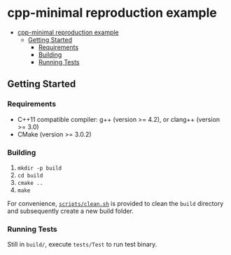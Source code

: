 # cpp-minimal reproduction example

- [cpp-minimal reproduction example](#cpp-minimal-reproduction-example)
  - [Getting Started](#getting-started)
    - [Requirements](#requirements)
    - [Building](#building)
    - [Running Tests](#running-tests)

## Getting Started

### Requirements

- C++11 compatible compiler: g++ (version >= 4.2), or clang++ (version >= 3.0)
- CMake (version >= 3.0.2)

### Building

1. `mkdir -p build`
1. `cd build`
1. `cmake ..`
1. `make`

For convenience, [`scripts/clean.sh`](`scripts/clean.sh`) is provided to clean the `build` directory and subsequently create a new build folder.

### Running Tests

Still in `build/`, execute `tests/Test` to run test binary.